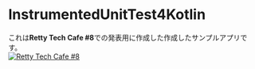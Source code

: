 # InstrumentedUnitTest4Kotlin

これは**Retty Tech Cafe #8**での発表用に作成した作成したサンプルアプリです。  
[![Retty Tech Cafe #8](https://connpass-tokyo.s3.amazonaws.com/thumbs/7a/cb/7acbd4dd72b3f8b15d11aa3723b00c66.png)](https://retty.connpass.com/event/45628/)